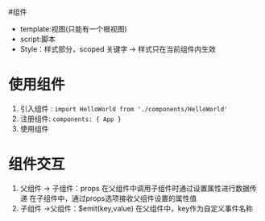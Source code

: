 #组件
- template:视图(只能有一个根视图)
- script:脚本
- Style：样式部分，scoped 关键字 -> 样式只在当前组件内生效

# 使用组件
1. 引入组件 :
`import HelloWorld from './components/HelloWorld'`
2. 注册组件:
`components: { App }`
3. 使用组件
<template>
  <div id="app">
    <img src="./assets/logo.png">
    <HelloWorld />
    <HelloWorld />
    <HelloWorld />
  </div>
</template>

# 组件交互
1. 父组件 -> 子组件：props
  在父组件中调用子组件时通过设置属性进行数据传递
  在子组件中，通过props选项接收父组件设置的属性值
2. 子组件 ->父组件：$emit(key,value)
  在父组件中，key作为自定义事件名称